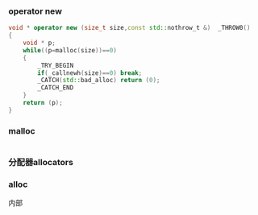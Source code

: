 ### operator new

```c++
void * operator new (size_t size,const std::nothrow_t &)  _THROW0()
{
    void * p;
    while((p=malloc(size))==0)
    {
        _TRY_BEGIN
        if(_callnewh(size)==0) break;
        _CATCH(std::bad_alloc) return (0);
        _CATCH_END
    }
    return (p);
}
```



### malloc

```c++

```



### 分配器allocators



### alloc

内部


